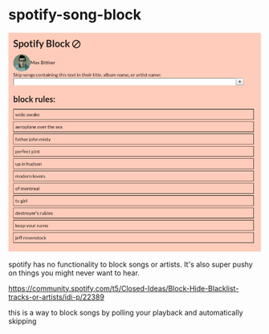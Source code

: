 # spotify-song-block
![image.png](image.png)

spotify has no functionality to block songs or artists. It's also super pushy on things you might never want to hear. 

https://community.spotify.com/t5/Closed-Ideas/Block-Hide-Blacklist-tracks-or-artists/idi-p/22389

this is a way to block songs by polling your playback and automatically skipping
